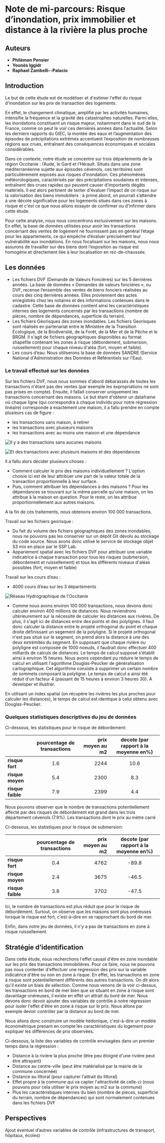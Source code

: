# Note de mi-parcours: Risque d’inondation, prix immobilier et distance à la rivière la plus proche

## Auteurs
- **Philémon Pensier**  
- **Younès Iggidr**  
- **Raphael Zambelli--Palacio**

## Introduction
Le but de cette étude est de modéliser et d'estimer l'effet du risque d'inondation sur les prix de transaction des logements. 

En effet, le changement climatique, amplifié par les activités humaines, intensifie la fréquence et la gravité des catastrophes naturelles. Parmi elles, les inondations constituent un risque majeur, notamment dans le sud de la France, comme on peut le voir ces dernières années dans l'actualité. Selon les derniers rapports du GIEC, la montée des eaux et l’augmentation des épisodes de précipitations extrêmes accentuent l’exposition de nombreuses régions aux crues, entraînant des conséquences économiques et sociales considérables.

Dans ce contexte, notre étude se concentre sur trois départements de la région Occitanie : l’Aude, le Gard et l’Hérault. Situés dans une zone méditerranéenne sujette aux épisodes cévenols, ces territoires sont particulièrement exposés aux risques d’inondation. Ces phénomènes météorologiques, caractérisés par des précipitations soudaines et intenses, entraînent des crues rapides qui peuvent causer d’importants dégâts matériels. Il est alors pertinent de tenter d'évaluer l’impact de ce risque sur la valorisation des biens immobiliers : à prime abord, on pourrait s’attendre à une décote significative pour les logements situés dans ces zones à risque et c'est ce que nous allons essayer de confirmer ou d'infirmer dans cette étude.

Pour cette analyse, nous nous concentrons exclusivement sur les maisons. En effet, la base de données utilisées pour avoir les transactions concernant des ventes de logement ne fournissent pas en général l’étage pour les appartements, ce qui empêche d’évaluer précisément leur vulnérabilité aux inondations. En nous focalisant sur les maisons, nous nous assurons de travailler sur des biens dont l’exposition au risque est homogène et directement liée à leur localisation en rez-de-chaussée.


## Les données
-	Les fichiers DVF (Demande de Valeurs Foncières) sur les 5 dernières années. La base de données « Demandes de valeurs foncières », ou DVF, recense l’ensemble des ventes de biens fonciers réalisées au cours des cinq dernières années. Elles proviennent des actes enregistrés chez les notaires et des informations contenues dans le cadastre.
Cette base de données contient ainsi les caractéristiques internes des logements concernés par les transactions (nombre de pièces, nombre de dépendances, superficie du terrain).
-	Les fichiers Géorisques des zones inondables. Les fichiers Georisques sont réalisés en partenariat entre le Ministère de la Transition Écologique, de la Biodiversité, de la Forêt, de la Mer et de la Pêche et le BRGM. Il s'agit de fichiers géographiques disponibles au format shapefile contenant les zones à risque (débordement, submersion, ruissellement) pour chaque niveau d'aléa (fort, moyen et faible).
-	Les cours d’eau. Nous utiliserons la base de données SANDRE (Service National d'Administration des Données et Référentiels sur l'Eau). 

### Le travail effectué sur les données

Sur les fichiers DVF, nous nous sommes d'abord débarassés de toutes les transactions n'étant pas des ventes (par exemple les expropriations ne sont pas prises en compte).
Ensuite, il fallait conserver uniquement les transactions concernant des maisons. Le but étant d'obtenir un dataframe où chaque ligne (qui correspondra à chaque individu pour notre régression linéaire) corresponde à exactement une maison, il a fallu prendre en compte plusieurs cas de figure :

- les transactions sans maison, à retirer
- les transactions avec plusieurs maisons
- les transactions avec au moins une maison et une dépendance

![Il y a des transactions sans aucunes maisons](/projet_statapp_inondations/docs/TransactionsSansMaison.png "Exemple de transaction sans maison")


![Et des transactions avec plusieurs maisons et des dépendances](/projet_statapp_inondations/docs/TransactionsMultiplesMaisons.png "Exemple de transaction avec plusieurs maisons et une dépendance")


Il a fallu alors décider plusieurs choses :

- Comment calculer le prix des maisons individuellement ? L'option choisie ici est de leur attribuer une part de la valeur totale de la transaction proportionnelle à leur surface.
- Puis, comment attribuer les dépendances à des maisons ? Pour les dépendances se trouvant sur la même parcelle qu'une maison, on les attribue à la maison en question. Pour le reste, on les attribue proportionnellement aux autres maisons.

A la fin de ces traitements, nous obtenons environ 100 000 transactions.

Travail sur les fichiers georisque :
-	Du fait du volume des fichiers géographiques des zones inondables, nous ne pouvons pas les conserver sur un dépôt Git dévolu au stockage du code source. Nous avons donc utilisé le service de stockage objet S3 mis en place par le SSP Lab.
-   Appariement spatial avec les fichiers DVF pour attribuer une variable indicatrice à chaque transaction pour tous les risques (submersion, débordement et ruissellement) et tous les différents niveaux d'aléas possibles (fort, moyen et faible)

Travail sur les cours d’eau :
-	4000 cours d’eau sur les 3 départements

![Réseau Hydrographique de l'Occitanie](/projet_statapp_inondations/docs/reseau_hydrographique_Occitanie.png "Réseau hydrographique de l'Occitanie")

-   Comme nous avons environ 100 000 transactions, nous devons donc calculer environ 400 millions de distances. Nous reviendrons ultérieurement sur la nécessité de calculer les distances aux rivières. De plus, il s'agit ici de distances entre des points et des polylignes. Il faut donc calculer la distance entre le projeté orthogonal du point et chaque droite définissant un segement de la polyligne. Si le projeté orthogonal n'est pas situé sur le segment, on prend alors la distance à une des deux extrémités du segment.
En supposant que chaque rivière ou polyligne est composée de 1000 noeuds, il faudrait donc effectuer 400 milliards de calculs de distances. Le temps de calcul supposé s'établit ainsi à environ 15 heures. 
Nous avons cependant pu réduire le temps de calcul en utilisant l'agorithme Douglas-Peucker de généralisation cartographique. Cet algorithme consiste à supprimer un certain nombre de sommets composant la polyligne. Le temps de calcul a ainsi été réduit d'un facteur 4 (passant de 15 heures à environ 3 heures 30). A developer et illustrer. 

En utilisant un index spatial (on récupère les rivières les plus proches pour calculer les distances), le temps de calcul est identique à celui obtenu avec Douglas-Peucker.

### Quelques statistiques descriptives du jeu de données

Ci-dessous, les statistiques pour le risque de débordement:

|           | pourcentage de transactions | prix moyen au m2 | decote (par rapport à la moyenne en%) |
|-----------|:-----------:|------------:|:-----------:|
| **risque fort** | 1.6   | 2244   | 10.6   |
| **risque moyen** | 5.4   | 2300   | 8.3   |
| **risque faible** | 7.9   | 2399   | 4.4   |

Nous pouvons observer que le nombre de transactions potentiellement affecté par des risques de débordement est grand dans les trois département cévenols (7.9%). Les transactions dont le prix au mètre carré 

Ci-dessous, les statistiques pour le risque de submersion:

|           | pourcentage de transactions | prix moyen au m2 | decote (par rapport à la moyenne en%) |
|-----------|:-----------:|------------:|:-----------:|
| **risque fort** | 0.4   | 4762   | -89.8   |
| **risque moyen** | 2.4   | 3675   | -46.5   |
| **risque faible** | 3.8   | 3702   | -47.5   |

Ici, le nombre de transactions est plus réduit que pour le risque de débordement. Surtout, on observe que les maisons sont plus onéreuses lorsque le risque est fort, c'est-à-dire en se rapprochant du bord de mer. 

Enfin, dans notre jeu de données, il n'y a pas de transactions en zone à risque ruissellement.

## Stratégie d’identification

Dans cette étude, nous recherchons l'effet causal d'être en zone inondable sur les prix des transactions immobilières. Pour ce faire, nous ne pouvons pas nous contenter d'effectuer une regression des prix sur la variable indicatrice d'être ou non en zone à risque. En effet, les transactions en zone à risque sont potentiellement différents des autres transactions. On dit alors qu'il existe un biais de sélection. Comme nous venons de la voir ci-dessus, les transactions en bord de mer bien que se situant en zone à risque sont davantage onéreuses, il existe en effet un attrait du bord de mer. Nous devons donc devoir ajouter des variables de contrôle à notre régression pour isoler l'effet d'être en zone à risque sur le prix. Nous allons par exemple devoir contrôler par la distance au bord de mer. 

Nous allons donc construire un modèle hédonique, c'est-à-dire un modèle économétrique prenant en compte les caractéristiques du logement pour expliquer les différences de prix observées.

Ci-dessous, la liste des variables de contrôle envisagées dans un premier temps dans la régression :
-	Distance à la rivière la plus proche (être peu éloigné d'une rivière peut être attrayant)
-	Distance au centre-ville (peut être matérialisé par la mairie de la commune concernée)
-	Distance au littoral (pour capturer l'attrait du littoral)
-   Effet propre à la commune qui va capter l'attractivité de celle-ci (nous pouvons pour cela utiliser le prix moyen au m2 sur la commune)
-	Plus les caractéristiques internes du bien (nombre de pièces, superficie du terrain, nombre de dépendances) qui sont normalement contenues dans les fichiers DVF

## Perspectives
Ajout éventuel d’autres variables de contrôle (infrastructures de transport, hôpitaux, écoles)
